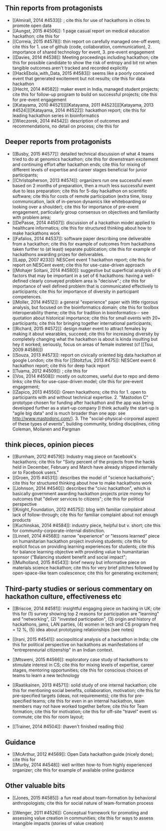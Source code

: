 ## Thin reports from protagonists

* [[Almirall, 2014 #4533]]: ; cite this for use of hackathons in cities to promote open data
* [[Aungst, 2015 #4506]]: 1 page casual report on medical education hackathon; cite this for 
* [[Correia, 2015 #4578]]: thin report on carefully managed one-off event; cite this for 1. use of github (code, collaboration, communication), 2. importance of shared technology for event, 3. pre-event engagement
* [[Davies, 2014 #4538]]: Meeting proceedings including hackathon; cite this for possible candidate to show the risk of entropy and bit rot when tangible outcomes aren't tracked and recorded explicitly
* [[HackEbola_with_Data, 2015 #4583]]: seems like a poorly conceived event that generated excitement but not results; cite this for data hackathon
* [[Hecht, 2014 #4582]]: maker event in India, managed student projects; cite this for follow-up program to build on successful projects; cite this for pre-event engagement
* [[Katayama, 2010 #4521]][[Katayama, 2011 #4523]][[Katayama, 2013 #4524]][[Katayama, 2014 #4522]]: hackathon report; cite this for leading hackathon series in bioinformatics
* [[Wieczorek, 2014 #4542]]: description of outcomes and recommendations, no detail on process; cite this for 

## Deeper reports from protagonists 

* [[Busby, 2015 #4577]]: detailed technical discussion of what 4 teams tried to do at genomics hackathon; cite this for downstream excitement and continuing effort after hackathon ends; cite this for mixing of different levels of expertise and career stages beneficial for junior participants;
* [[Christopherson, 2013 #4574]]: organizers run one successful even based on 2 months of preparation, then a much less successful event due to less preparation; cite this for 5-day hackathon on scientific software; cite this for costs of remote participation (extra time, lossy communication, lack of in-person dynamics like whiteboarding or looking over a shoulder); cite this for importance of pre-event engagement, particularly group consensus on objectives and familiarity with problem area;
* [[DePasse, 2014 #4507]]: discussion of a hackathon model applied to healthcare informatics; cite this for structured thinking about how to make hackathons work
* [[Fafalios, 2014 #4537]]: software paper describing one deliverable from a hackathon; cite this for example of outcomes from hackathons taken further to (at least) separate publication; cite this for example of hackathons awarding prizes for deliverables.
* [[Lapp, 2007 #233]]: NESCent event 1 hackathon report; cite this for report on NESCent event; cite this for use-case-driven approach
* [[Mohajer Soltani, 2014 #4580]]: suggestive but superficial analysis of 6 factors that may be important in a set of 6 hackathons: having a well-defined clearly conveyed problem area is "decisive".; cite this for importance of well defined problem that is communicated effectively to participants; cite this for importance of diversity in participant competences.
* [[Moller, 2014 #4512]]: a general "experience" paper with little rigorous analysis, but focused on the bioinformatics domain; cite this for toolbox interoperability theme; cite this for tradition in bioinformatics-- see quotation about historical importance; cite this for small events with 20+ participants; cite this for bringing together international participants;
* [[Richard, 2015 #4572]]: design maker event to attract females by making it about wearables, succeed; cite this for increasing diversity by completely changing what the hackathon is about is kinda insulting but hey it worked; seriously, focus on areas of female insterest (cf [[Tsui, 2009 #4586]])
* [[Souza, 2013 #4573]]: report on civically oriented big data hackathon at google London; cite this for [[Stoltzfus, 2013 #475]]: NESCent event 6 hackathon report; cite this for deep hack report
* [[Tuama, 2012 #4509]]: ; cite this for 
* [[Vos, 2014 #4508]]: mostly on outcomes, useful due to repo and demo links; cite this for use-case-driven model; cite this for pre-event engagement;
* [[Zapico, 2013 #4550]]: Green hackathons; cite this for 1. open to participants with and without technical expertise. 2. "Mastodon C" prototype chosen for funding after hackathon and the app was being developed further as a start-up company [I think actually the start-up is "agile big data" and is much broader than one app: see http://www.mastodonc.com/]. 3. The "social-physical-corporeal aspect of these types of events", building community, briding disciplines, citing Coleman, Moilanen and Pargman

## think pieces, opinion pieces

* [[Burnham, 2012 #4579]]: Industry mag piece on facebook's hackathons; cite this for "Sixty percent of the projects from the hacks held in December, February and March have already shipped internally or to Facebook users."
* [[Groen, 2015 #4531]]: describes the model of "science hackathons"; cite this for structured thinking about how to make hackathons work
* [[Johnson, 2014 #4540]]: describes the "civic hackathon", which is basically government awarding hackathon projects prize money for outcomes that "deliver services to citizens"; cite this for political perspective
* [[Knight_Foundation, 2012 #4575]]: blog with familiar complaint about lack of follow-through; cite this for familiar complaint about not enough products
* [[Kuchinskas, 2014 #4584]]: industry piece, helpful but v. short; cite this for community-corporate-internal distinction.
* [[Linnell, 2014 #4568]]: narrow "experience" or "lessons learned" piece on humanitarian hackathon project involving students; cite this for explicit focus on providing learning experiences for students; cite this for balance learning objective with providing value to humanitarian sponsor ("Balancing student benefit and social impact";
* [[Mulholland, 2015 #4543]]: brief newsy but informative piece on materials science hackathon; cite this for very brief pitches followed by open-space-like team coalescence; cite this for generating excitement;


## Third-party studies or serious commentary on hackathon culture, effectiveness etc

* [[Briscoe, 2014 #4581]]: insightful engaging piece on hacking in UK; cite this for (1) survey showing top 2 reasons for participation are "learning" and "networking", (2) "invested participation", (3) origin and history of hackathons, jams, LAN parties, (4) women in tech and CS program freq = 12 %, (5) idea about prototyping relationships (see notes)
* [[Irani, 2015 #4541]]: sociopolitical analysis of a hackathon in India; cite this for political perspective on hackathons as manifestations of "entrepreneurial citizenship" in an Indian context.
* [[Mtsweni, 2015 #4566]]: exploratory case study of hackathons to stimulate interest in CS; cite this for mixing levels of expertise, career stages, mentoring opportunities; cite this for conscious choices of teams to learn a new technology
* [[Raatikainen, 2013 #4571]]: solid study of one internal hackathon; cite this for mentioning social benefits, collaboration, motivation; cite this for pre-specified targets (ideas, not requirements); cite this for pre-specified teams; cite this for even in an internal hackathon, team members may not have worked together before; cite this for Team formation; cite this for motivation; cite this for off-site "travel" event vs commute; cite this for room layout;

* [[Trainer, 2014 #4504]]: (haven't finished reading this)

## Guidance 

* [[McArthur, 2012 #4569]]: Open Data hackathon guide (nicely done); cite this for 
* [[Murby, 2014 #4548]]: well written how-to from highly experienced organizer; cite this for example of available online guidance

## Other valuable bits 

* [[Jones, 2015 #4585]]: a fun read about team-formation by behavioral anthropologists; cite this for social nature of team-formation process

* [[Wenger, 2011 #4526]]: Conceptual framework for promoting and assessing value creation in communities; cite this for ways to assess intangible impacts (stories of value creation)
